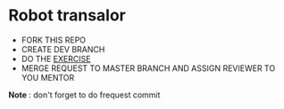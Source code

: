 
# Robot transalor

- FORK THIS REPO
- CREATE DEV BRANCH
- DO THE [EXERCISE](https://sea-labs-id.git-pages.garena.com/trainers/digi-wiki/docs/fundamentals/basic-programming-in-go/exercises/robot-translator) 
- MERGE REQUEST TO MASTER BRANCH AND ASSIGN REVIEWER TO YOU MENTOR

**Note** : don't forget to do frequest commit